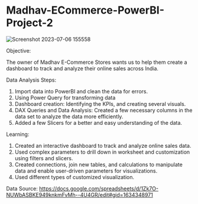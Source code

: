 # Madhav-ECommerce-PowerBI-Project-2

![Screenshot 2023-07-06 155558](https://github.com/Nikki9529/Mahadev-ECommerce-PowerBI-Project-2/assets/138506756/8b939309-6fa3-46b5-9a2e-3bac88b4df52)

Objective:

The owner of Madhav E-Commerce Stores wants us to help them create a dashboard to track and analyze their online sales across India.

Data Analysis Steps:

1. Import data into PowerBI and clean the data for errors.
2. Using Power Query for transforming data
3. Dashboard creation: Identifying the KPIs, and creating several visuals.
4. DAX Queries and Data Analysis: Created a few necessary columns in the data set to analyze the data more efficiently.
5. Added a few Slicers for a better and easy understanding of the data.

Learning: 
1. Created an interactive dashboard to track and analyze online sales data.
2. Used complex parameters to drill down in worksheet and customization using filters and slicers.
3. Created connections, join new tables, and calculations to manipulate data and enable user-driven parameters for visualizations.
4. Used different types of customized visualization.

Data Source: https://docs.google.com/spreadsheets/d/1Zk7O-NUWbASBKE949knkmFvMh--4U4GR/edit#gid=1634348971

